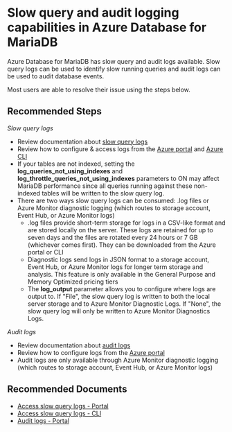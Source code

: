 <properties
    pageTitle="Slow query and audit logging capabilities in Azure Database for MariaDB"
    description="Slow query and audit logging capabilities in Azure Database for MariaDB"
    service="microsoft.dbformariadb"
    resource="servers"
    authors="ajlam"
    ms.author="andrela"
    displayOrder="401"
    selfHelpType="generic"
    supportTopicIds="32731922"
    resourceTags="servers, databases"
    productPesIds="16221"
    cloudEnvironments="public, Fairfax"
    articleId="1086df0a-65e8-428f-8e7d-dfd76741b8987"
	ownershipId="AzureData_AzureDatabaseforMariaDB"
/>

# Slow query and audit logging capabilities in Azure Database for MariaDB

Azure Database for MariaDB has slow query and audit logs available. Slow query logs can be used to identify slow running queries and audit logs can be used to audit database events.

Most users are able to resolve their issue using the steps below.

## **Recommended Steps**

*Slow query logs*

* Review documentation about [slow query logs](https://docs.microsoft.com/azure/mariadb/concepts-server-logs)
* Review how to configure & access logs from the [Azure portal](https://docs.microsoft.com/azure/mariadb/howto-configure-server-logs-portal) and [Azure CLI](https://docs.microsoft.com/azure/mariadb/howto-configure-server-logs-cli)
* If your tables are not indexed, setting the **log_queries_not_using_indexes** and **log_throttle_queries_not_using_indexes** parameters to ON may affect MariaDB performance since all queries running against these non-indexed tables will be written to the slow query log.
* There are two ways slow query logs can be consumed: .log files or Azure Monitor diagnostic logging (which routes to storage account, Event Hub, or Azure Monitor logs)
  * .log files provide short-term storage for logs in a CSV-like format and are stored locally on the server. These logs are retained for up to seven days and the files are rotated every 24 hours or 7 GB (whichever comes first). They can be downloaded from the Azure portal or CLI
  * Diagnostic logs send logs in JSON format to a storage account, Event Hub, or Azure Monitor logs for longer term storage and analysis. This feature is only available in the General Purpose and Memory Optimized pricing tiers
  * The **log_output** parameter allows you to configure where logs are output to. If "File",  the slow query log is written to both the local server storage and to Azure Monitor Diagnostic Logs. If "None", the slow query log will only be written to Azure Monitor Diagnostics Logs.

*Audit logs*

* Review documentation about [audit logs](https://docs.microsoft.com/azure/mariadb/concepts-audit-logs)
* Review how to configure logs from the [Azure portal](https://docs.microsoft.com/azure/mariadb/howto-configure-audit-logs-portal)
* Audit logs are only available through Azure Monitor diagnostic logging (which routes to storage account, Event Hub, or Azure Monitor logs)

## **Recommended Documents**

* [Access slow query logs - Portal](https://docs.microsoft.com/azure/mariadb/howto-configure-server-logs-portal)<br>
* [Access slow query logs - CLI](https://docs.microsoft.com/azure/mariadb/howto-configure-server-logs-cli)<br>
* [Audit logs - Portal](https://docs.microsoft.com/azure/mariadb/howto-configure-audit-logs-portal)
